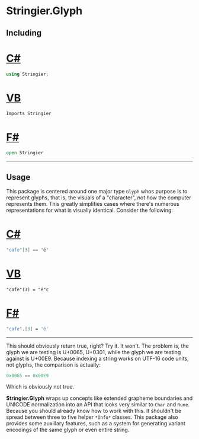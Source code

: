 # Stringier.Glyph

## Including

# [C#](#tab/cs)

~~~~csharp
using Stringier;
~~~~

# [VB](#tab/vb)

~~~~vbnet
Imports Stringier
~~~~

# [F#](#tab/fs)

~~~~fsharp
open Stringier
~~~~

***

## Usage

This package is centered around one major type `Glyph` whos purpose is to represent glyphs, that is, the visuals of a "character", not how the computer represents them. This greatly simplifies cases where there's numerous representations for what is visually identical. Consider the following:

# [C#](#tab/cs)

~~~~csharp
"cafe"[3] == 'é'
~~~~

# [VB](#tab/vb)

~~~~vbnet
"cafe"(3) = "é"c
~~~~

# [F#](#tab/fs)

~~~~fsharp
"cafe".[3] = 'é'
~~~~

***

This should obviously return true, right? Try it. It won't. The problem is, the glyph we are testing is U+0065, U+0301, while the glyph we are testing against is U+00E9. Because indexing a string works on UTF-16 code units, not glyphs, the comparison is actually:

~~~~csharp
0x0065 == 0x00E9
~~~~

Which is obviously not true.

**Stringier.Glyph** wraps up concepts like extended grapheme boundaries and UNICODE normalization into an API that looks very similar to `Char` and `Rune`. Because you should already know how to work with this. It shouldn't be spread between three to five helper `*Info*` classes. This package also provides some auxillary features, such as a system for generating variant encodings of the same glyph or even entire string.
